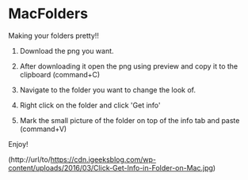 # MacFolders

Making your folders pretty!!

1) Download the png you want.

2) After downloading it open the png using preview and copy it to the clipboard (command+C)

3) Navigate to the folder you want to change the look of. 

4) Right click on the folder and click 'Get info'

5) Mark the small picture of the folder on top of the info tab and paste (command+V)

Enjoy!

(http://url/to/https://cdn.igeeksblog.com/wp-content/uploads/2016/03/Click-Get-Info-in-Folder-on-Mac.jpg)
